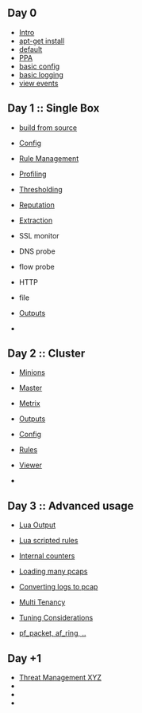 
## Day 0

 * [Intro](/suricata/day_intro/README.md)
 * [apt-get install](/suricata/day_intro/AptGetInstall.md)
  * [default](/suricata/day_intro/AptGetInstall.md)
  * [PPA](/suricata/day_intro/AptGetInstallPPA.md)
 * [basic config](/suricata/day_intro/BasicConf.md)
 * [basic logging](/suricata/day_intro/BasicLogging.md)
 * [view events](/suricata/day_intro/EveView.md)

## Day 1 :: Single Box

 * [build from source](/suricata/day_1/BuildFromSource.md)
 * [Config](/suricata/day_1/Config.md)
 * [Rule Management](/suricata/day_1/RuleManagement.md)
  * [Profiling](/suricata/day_1/RuleProfiling.md)
  * [Thresholding](/suricata/day_1/RuleThresholding.md)

 * [Reputation](/suricata/day_1/Reputation.md)
 * [Extraction]()
  * SSL monitor
  * DNS probe
  * flow probe
  * HTTP
  * file   
 * [Outputs]()
 * []()

## Day 2 :: Cluster

* [Minions](/suricata/day_2/SetUpMinions.md)
* [Master](/suricata/day_2/SetUpMaster.md)
* [Metrix](/suricata/day_2/SetUpMetrics.md)
* [Outputs]()

* [Config]()
* [Rules]()
* [Viewer]()
* []()



## Day 3 :: Advanced usage

* [Lua Output](/suricata/day_3/LuaOutput.md)
* [Lua scripted rules](/suricata/day_3/LuaRules.md)
* [Internal counters](/suricata/day_3/DumpCounters.md)
* [Loading many pcaps](/suricata/day_3/LoadPcaps.md)

* [Converting logs to pcap](/suricata/day_3/Eve2Pcap.md)
* [Multi Tenancy](/suricata/day_3/MultiTenancy.md)
* [Tuning Considerations]()
* [pf_packet, af_ring, ..]()

## Day +1

* [Threat Management XYZ]()
* []()
* []()
* []()
